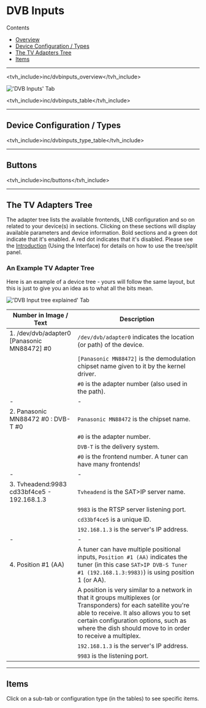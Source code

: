 # DVB Inputs

Contents

* [Overview](#overview)
* [Device Configuration / Types](#device-configuration-types)
* [The TV Adapters Tree](#the-tv-adapters-tree)
* [Items](#items)

---

<tvh_include>inc/dvbinputs_overview</tvh_include>

!['DVB Inputs' Tab](static/img/doc/dvbinputs/dvbinput_tab.png)

<tvh_include>inc/dvbinputs_table</tvh_include>

---

## Device Configuration / Types

<tvh_include>inc/dvbinputs_type_table</tvh_include>

---

## Buttons

<tvh_include>inc/buttons</tvh_include>

---

## The TV Adapters Tree

The adapter tree lists the available frontends, LNB configuration and 
so on related to your device(s) in sections. Clicking on these sections 
will display available parameters and device information. Bold sections 
and a green dot indicate that it's enabled. A red dot indicates that it's 
disabled. Please see the [Introduction](introduction) (Using the Interface) for 
details on how to use the tree/split panel.

### An Example TV Adapter Tree

Here is an example of a device tree - yours will follow the same layout, 
but this is just to give you an idea as to what all the bits mean.

!['DVB Input tree explained' Tab](static/img/doc/dvbinputs/the_tree_explained.png)

Number in Image / Text                               | Description
-----------------------------------------------------|------------------------------------
1. /dev/dvb/adapter0 [Panasonic MN88472] #0          | `/dev/dvb/adapter0` indicates the location (or path) of the device.
                                                     | `[Panasonic MN88472]` is the demodulation chipset name given to it by the kernel driver.
                                                     | `#0` is the adapter number (also used in the path).
 -                                                   | -
2. Panasonic MN88472 #0 : DVB-T #0                   | `Panasonic MN88472` is the chipset name.
                                                     | `#0` is the adapter number.
                                                     | `DVB-T` is the delivery system.
                                                     | `#0` is the frontend number. A tuner can have many frontends!
 -                                                   | -
3. Tvheadend:9983 cd33bf4ce5 - 192.168.1.3           | `Tvheadend` is the SAT>IP server name.
                                                     | `9983` is the RTSP server listening port.
                                                     | `cd33bf4ce5` is a unique ID.
                                                     | `192.168.1.3` is the server's IP address.
 -                                                   | -
4. Position #1 (AA)                                  | A tuner can have multiple positional inputs, `Position #1 (AA)` indicates the tuner (in this case `SAT>IP DVB-S Tuner #1 (192.168.1.3:9983)`) is using position 1 (or AA).
                                                     | A position is very similar to a network in that it groups multiplexes (or Transponders) for each satellite you're able to receive. It also allows you to set certain configuration options, such as where the dish should move to in order to receive a multiplex.
                                                     | `192.168.1.3` is the server's IP address.
                                                     | `9983` is the listening port.

---

## Items

Click on a sub-tab or configuration type (in the tables) to see specific items. 
